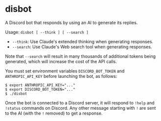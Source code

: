 # disbot

A Discord bot that responds by using an AI to generate its replies.

Usage: `disbot [ --think ] [ --search ]`

- `--think`: Use Claude's extended thinking when generating responses.
- `--search`: Use Claude's Web search tool when generating responses.

Note that `--search` will result in many thousands of additional tokens being generated, which will
increase the cost of the API calls.

You must set environment variables `DISCORD_BOT_TOKEN` and `ANTHROPIC_API_KEY` before launching the
bot, as follows:

```
$ export ANTHROPIC_API_KEY="..."
$ export DISCORD_BOT_TOKEN="..."
$ ./disbot
```

Once the bot is connected to a Discord server, it will respond to `!help` and `!status` commands on
Discord.  Any other message starting with `!` are sent to the AI (with the `!` removed) to get a
response.
